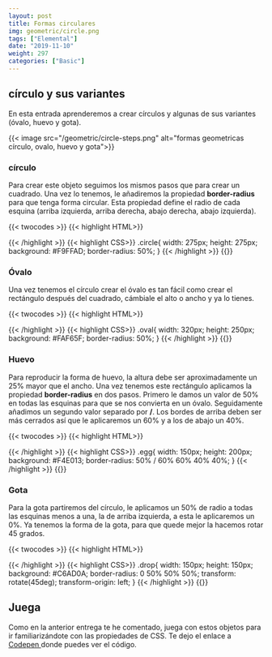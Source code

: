 ```yaml
---
layout: post
title: Formas circulares
img: geometric/circle.png
tags: ["Elemental"]
date: "2019-11-10"
weight: 297
categories: ["Basic"]
---
```


## círculo y sus variantes

En esta entrada aprenderemos a crear círculos y algunas de sus variantes (óvalo, huevo y gota).

{{< image src="/geometric/circle-steps.png" alt="formas geometricas círculo, ovalo, huevo y gota">}}

### círculo
Para crear este objeto seguimos los mismos pasos que para crear un cuadrado. Una vez lo tenemos, le añadiremos la propiedad <b>border-radius</b> para que tenga forma circular. Esta propiedad define el radio de cada esquina (arriba izquierda, arriba derecha, abajo derecha, abajo izquierda).

{{< twocodes >}}
{{< highlight HTML>}}
<div class="circle">
</div>
{{< /highlight >}}
{{< highlight CSS>}}
.circle{
  width: 275px;
  height: 275px;
  background: #F9FFAD;
  border-radius: 50%;
}
{{< /highlight >}}
{{</ twocodes >}}


### Óvalo

Una vez tenemos el círculo crear el óvalo es tan fácil como crear el rectángulo después del cuadrado, cámbiale el alto o ancho y ya lo tienes.

{{< twocodes >}}
{{< highlight HTML>}}
<div class="oval">
</div>
{{< /highlight >}}
{{< highlight CSS>}}
.oval{
  width: 320px;
  height: 250px;
  background: #FAF65F;
  border-radius: 50%;
}
{{< /highlight >}}
{{</ twocodes >}}

### Huevo

Para reproducir la forma de huevo, la altura debe ser aproximadamente un 25% mayor que el ancho. Una vez tenemos este rectángulo aplicamos la propiedad <b>border-radius</b> en dos pasos. Primero le damos un valor de 50% en todas las esquinas para que se nos convierta en un óvalo. Seguidamente añadimos un segundo valor separado por <b>/</b>. Los bordes de arriba deben ser más cerrados así que le aplicaremos un 60% y a los de abajo un 40%.

{{< twocodes >}}
{{< highlight HTML>}}
<div class="egg">
</div>
{{< /highlight >}}
{{< highlight CSS>}}
.egg{
  width: 150px;
  height: 200px;
  background: #F4E013;
  border-radius: 50% / 60% 60% 40% 40%;
}
{{< /highlight >}}
{{</ twocodes >}}

### Gota

Para la gota partiremos del círculo, le aplicamos un 50% de radio a todas las esquinas menos a una, la de arriba izquierda, a esta le aplicaremos un 0%. Ya tenemos la forma de la gota, para que quede mejor la hacemos rotar 45 grados.

{{< twocodes >}}
{{< highlight HTML>}}
<div class="drop">
</div>
{{< /highlight >}}
{{< highlight CSS>}}
.drop{
  width: 150px;
  height: 150px;
  background: #C6AD0A;
  border-radius: 0 50% 50% 50%;
  transform: rotate(45deg);
  transform-origin: left;
}
{{< /highlight >}}
{{</ twocodes >}}

## Juega
Como en la anterior entrega te he comentado, juega con estos objetos para ir familiarizándote con las propiedades de CSS. Te dejo el enlace a <a href="https://codepen.io/neusaguera/pen/ZEEMMbM" target="_blank"> Codepen </a> donde puedes ver el código.